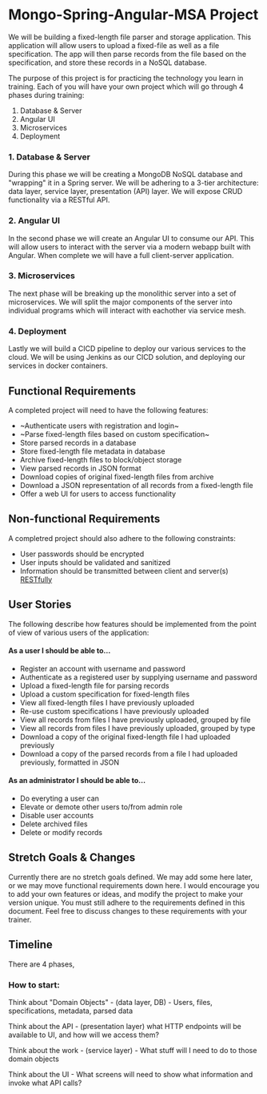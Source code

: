 # Mongo-Spring-Angular-MSA Project
We will be building a fixed-length file parser and storage application. This application will allow users to upload a fixed-file as well as a file specification. The app will then parse records from the file based on the specification, and store these records in a NoSQL database.

The purpose of this project is for practicing the technology you learn in training. Each of you will have your own project which will go through 4 phases during training:
 1. Database & Server
 2. Angular UI
 3. Microservices
 4. Deployment

### 1. Database & Server
During this phase we will be creating a MongoDB NoSQL database and "wrapping" it in a Spring server. We will be adhering to a 3-tier architecture: data layer, service layer, presentation (API) layer. We will expose CRUD functionality via a RESTful API.

### 2. Angular UI
In the second phase we will create an Angular UI to consume our API. This will allow users to interact with the server via a modern webapp built with Angular. When complete we will have a full client-server application.

### 3. Microservices
The next phase will be breaking up the monolithic server into a set of microservices. We will split the major components of the server into individual programs which will interact with eachother via service mesh.

### 4. Deployment
Lastly we will build a CICD pipeline to deploy our various services to the cloud. We will be using Jenkins as our CICD solution, and deploying our services in docker containers.

## Functional Requirements
A completed project will need to have the following features:
 - ~Authenticate users with registration and login~
 - ~Parse fixed-length files based on custom specification~
 - Store parsed records in a database
 - Store fixed-length file metadata in database
 - Archive fixed-length files to block/object storage
 - View parsed records in JSON format
 - Download copies of original fixed-length files from archive
 - Download a JSON representation of all records from a fixed-length file
 - Offer a web UI for users to access functionality


## Non-functional Requirements
A completred project should also adhere to the following constraints:
 - User passwords should be encrypted
 - User inputs should be validated and sanitized
 - Information should be transmitted between client and server(s) [RESTfully](https://en.wikipedia.org/wiki/REST)




## User Stories
The following describe how features should be implemented from the point of view of various users of the application:

#### As a user I should be able to...
 - Register an account with username and password
 - Authenticate as a registered user by supplying username and password
 - Upload a fixed-length file for parsing records
 - Upload a custom specification for fixed-length files
 - View all fixed-length files I have previously uploaded
 - Re-use custom specifications I have previously uploaded
 - View all records from files I have previously uploaded, grouped by file
 - View all records from files I have previously uploaded, grouped by type
 - Download a copy of the original fixed-length file I had uploaded previously
 - Download a copy of the parsed records from a file I had uploaded previously, formatted in JSON
  
#### As an administrator I should be able to...
 - Do everyting a user can
 - Elevate or demote other users to/from admin role
 - Disable user accounts
 - Delete archived files
 - Delete or modify records

## Stretch Goals & Changes
Currently there are no stretch goals defined. We may add some here later, or we may move functional requirements down here. I would encourage you to add your own features or ideas, and modify the project to make your version unique. You must still adhere to the requirements defined in this document. Feel free to discuss changes to these requirements with your trainer.

## Timeline
There are 4 phases, 


### How to start:
Think about "Domain Objects" - (data layer, DB) - Users, files, specifications, metadata, parsed data
  
Think about the API - (presentation layer) what HTTP endpoints will be available to UI, and how will we access them?
  
Think about the work - (service layer) - What stuff will I need to do to those domain objects
  
Think about the UI - What screens will need to show what information and invoke what API calls?

